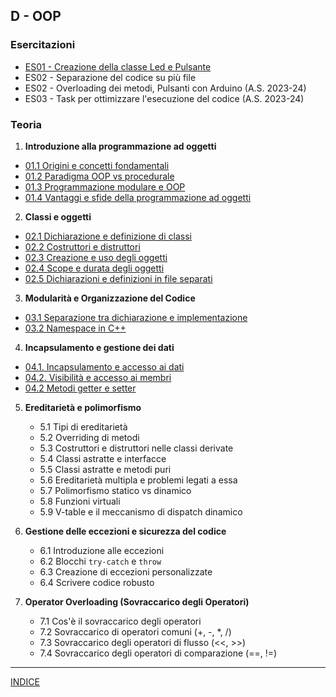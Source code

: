 ## D - OOP

### Esercitazioni
- [ES01 - Creazione della classe Led e Pulsante](<https://docs.google.com/presentation/d/1RUn2r8tAz_i94ZXaaMuwl6FeOWLaSI_gyfLwiM7jtnw>)
- ES02 - Separazione del codice su più file
- ES02 - Overloading dei metodi, Pulsanti con Arduino (A.S. 2023-24)
- ES03 - Task per ottimizzare l'esecuzione del codice (A.S. 2023-24)

### Teoria
1. **Introduzione alla programmazione ad oggetti**
- [01.1 Origini e concetti fondamentali](<01.1 Origini e concetti fondamentali.md>)
- [01.2 Paradigma OOP vs procedurale](<01.2 Paradigma OOP vs procedurale.md>)
- [01.3 Programmazione modulare e OOP](<01.3 Programmazione modulare e OOP.md>)
- [01.4 Vantaggi e sfide della programmazione ad oggetti](<01.4 Vantaggi e sfide della programmazione ad oggetti.md>)

2. **Classi e oggetti**
- [02.1 Dichiarazione e definizione di classi](<02.1 Dichiarazione e definizione di classi.md>)
- [02.2 Costruttori e distruttori](<02.2 Costruttori e distruttori.md>)
- [02.3 Creazione e uso degli oggetti](<02.3 Creazione e uso degli oggetti.md>)
- [02.4 Scope e durata degli oggetti](<02.4 Scope e durata degli oggetti.md>)
- [02.5 Dichiarazioni e definizioni in file separati](<02.5 Dichiarazioni e definizioni in file separati.md>)

3. **Modularità e Organizzazione del Codice**
- [03.1 Separazione tra dichiarazione e implementazione](<04.1 Separazione tra dichiarazione e implementazione.md>)
- [03.2 Namespace in C++](<03.2 Namespace in C++.md>)

4. **Incapsulamento e gestione dei dati**
- [04.1. Incapsulamento e accesso ai dati](<>)
- [04.2. Visibilità e accesso ai membri](<>)
- [04.2 Metodi getter e setter](<04.2 Metodi getter e setter.md>)

5. **Ereditarietà e polimorfismo**
   - 5.1 Tipi di ereditarietà
   - 5.2 Overriding di metodi
   - 5.3 Costruttori e distruttori nelle classi derivate
   - 5.4 Classi astratte e interfacce
   - 5.5 Classi astratte e metodi puri
   - 5.6 Ereditarietà multipla e problemi legati a essa
   - 5.7 Polimorfismo statico vs dinamico
   - 5.8 Funzioni virtuali
   - 5.9 V-table e il meccanismo di dispatch dinamico

6. **Gestione delle eccezioni e sicurezza del codice**
   - 6.1 Introduzione alle eccezioni
   - 6.2 Blocchi `try-catch` e `throw`
   - 6.3 Creazione di eccezioni personalizzate
   - 6.4 Scrivere codice robusto

7. **Operator Overloading (Sovraccarico degli Operatori)**
   - 7.1 Cos'è il sovraccarico degli operatori
   - 7.2 Sovraccarico di operatori comuni (+, -, \*, /)
   - 7.3 Sovraccarico degli operatori di flusso (<<, >>)
   - 7.4 Sovraccarico degli operatori di comparazione (==, !=)

--- 
[INDICE](../README.md) 